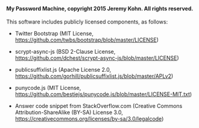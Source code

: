 #### My Password Machine, copyright 2015 Jeremy Kohn. All rights reserved.

This software includes publicly licensed components, as follows:

- Twitter Bootstrap (MIT License, https://github.com/twbs/bootstrap/blob/master/LICENSE)

- scrypt-async-js (BSD 2-Clause License, https://github.com/dchest/scrypt-async-js/blob/master/LICENSE)

- publicsuffixlist.js (Apache License 2.0, https://github.com/gorhill/publicsuffixlist.js/blob/master/APLv2)

- punycode.js (MIT License, https://github.com/bestiejs/punycode.js/blob/master/LICENSE-MIT.txt)
  
- Answer code snippet from StackOverflow.com (Creative Commons Attribution-ShareAlike (BY-SA) License 3.0, https://creativecommons.org/licenses/by-sa/3.0/legalcode)